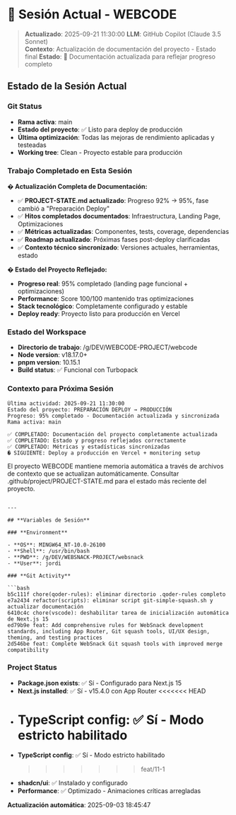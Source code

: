 # 🔄 Sesión Actual - WEBCODE

> **Actualizado**: 2025-09-21 11:30:00
> **LLM**: GitHub Copilot (Claude 3.5 Sonnet)  
> **Contexto**: Actualización de documentación del proyecto - Estado final
> **Estado**: 📝 Documentación actualizada para reflejar progreso completo

## **Estado de la Sesión Actual**

### **Git Status**

- **Rama activa**: main
- **Estado del proyecto**: ✅ Listo para deploy de producción
- **Última optimización**: Todas las mejoras de rendimiento aplicadas y testeadas
- **Working tree**: Clean - Proyecto estable para producción

### **Trabajo Completado en Esta Sesión**

**� Actualización Completa de Documentación:**

- ✅ **PROJECT-STATE.md actualizado**: Progreso 92% → 95%, fase cambió a "Preparación Deploy"
- ✅ **Hitos completados documentados**: Infraestructura, Landing Page, Optimizaciones
- ✅ **Métricas actualizadas**: Componentes, tests, coverage, dependencias
- ✅ **Roadmap actualizado**: Próximas fases post-deploy clarificadas
- ✅ **Contexto técnico sincronizado**: Versiones actuales, herramientas, estado

**� Estado del Proyecto Reflejado:**

- **Progreso real**: 95% completado (landing page funcional + optimizaciones)
- **Performance**: Score 100/100 mantenido tras optimizaciones
- **Stack tecnológico**: Completamente configurado y estable
- **Deploy ready**: Proyecto listo para producción en Vercel

### **Estado del Workspace**

- **Directorio de trabajo**: /g/DEV/WEBCODE-PROJECT/webcode
- **Node version**: v18.17.0+
- **pnpm version**: 10.15.1
- **Build status**: ✅ Funcional con Turbopack

### **Contexto para Próxima Sesión**

```
Última actividad: 2025-09-21 11:30:00
Estado del proyecto: PREPARACIÓN DEPLOY → PRODUCCIÓN
Progreso: 95% completado - Documentación actualizada y sincronizada
Rama activa: main

✅ COMPLETADO: Documentación del proyecto completamente actualizada
✅ COMPLETADO: Estado y progreso reflejados correctamente
✅ COMPLETADO: Métricas y estadísticas sincronizadas
� SIGUIENTE: Deploy a producción en Vercel + monitoring setup
```

El proyecto WEBCODE mantiene memoria automática a través de archivos de contexto que se actualizan automáticamente. Consultar .github/project/PROJECT-STATE.md para el estado más reciente del proyecto.

````

---

## **Variables de Sesión**

### **Environment**

- **OS**: MINGW64_NT-10.0-26100
- **Shell**: /usr/bin/bash
- **PWD**: /g/DEV/WEBSNACK-PROJECT/websnack
- **User**: jordi

### **Git Activity**

```bash
b5c111f chore(qoder-rules): eliminar directorio .qoder-rules completo
e7a2434 refactor(scripts): eliminar script git-simple-squash.sh y actualizar documentación
6410c4c chore(vscode): deshabilitar tarea de inicialización automática de Next.js 15
ed79b9e feat: Add comprehensive rules for WebSnack development standards, including App Router, Git squash tools, UI/UX design, theming, and testing practices
2d546be feat: Complete WebSnack Git squash tools with improved merge compatibility
````

### **Project Status**

- **Package.json exists**: ✅ Sí - Configurado para Next.js 15
- **Next.js installed**: ✅ Sí - v15.4.0 con App Router
  <<<<<<< HEAD
- # **TypeScript config**: ✅ Sí - Modo estricto habilitado
- **TypeScript config**: ✅ Sí - Modo estricto habilitado
  > > > > > > > feat/11-1
- **shadcn/ui**: ✅ Instalado y configurado
- **Performance**: ✅ Optimizado - Animaciones críticas arregladas

**Actualización automática**: 2025-09-03 18:45:47
